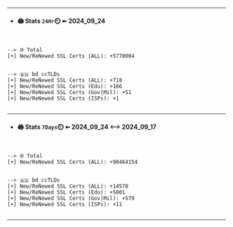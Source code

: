 

---
- #### 🖨️ **Stats** `24Hr`⏲️ ➼ 2024_09_24
```console


--> 🌐 Total
[+] New/ReNewed SSL Certs (ALL): +5770004


--> 🇧🇩 bd_ccTLDs
[+] New/ReNewed SSL Certs (ALL): +718
[+] New/ReNewed SSL Certs (Edu): +166
[+] New/ReNewed SSL Certs (Gov|Mil): +51
[+] New/ReNewed SSL Certs (ISPs): +1


```

---
- #### 🖨️ **Stats** `7Days`⏲️ ➼ 2024_09_24 <--> 2024_09_17
```console


--> 🌐 Total
[+] New/ReNewed SSL Certs (ALL): +98464154


--> 🇧🇩 bd_ccTLDs
[+] New/ReNewed SSL Certs (ALL): +14578
[+] New/ReNewed SSL Certs (Edu): +5001
[+] New/ReNewed SSL Certs (Gov|Mil): +579
[+] New/ReNewed SSL Certs (ISPs): +11


```

---


